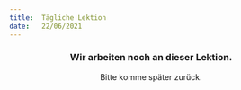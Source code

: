 ```yaml
---
title:  Tägliche Lektion
date:   22/06/2021
---
```


### <center>Wir arbeiten noch an dieser Lektion.</center>
<center>Bitte komme später zurück.</center>
